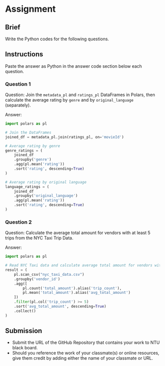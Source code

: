 # Assignment

## Brief

Write the Python codes for the following questions.

## Instructions

Paste the answer as Python in the answer code section below each question.

### Question 1

Question: Join the `metadata_pl` and `ratings_pl` DataFrames in Polars, then calculate the average rating by `genre` and by `original_language` (separately).

Answer:

```python
import polars as pl

# Join the DataFrames
joined_df = metadata_pl.join(ratings_pl, on='movieId')

# Average rating by genre
genre_ratings = (
    joined_df
    .groupby('genre')
    .agg(pl.mean('rating'))
    .sort('rating', descending=True)
)

# Average rating by original language
language_ratings = (
    joined_df
    .groupby('original_language')
    .agg(pl.mean('rating'))
    .sort('rating', descending=True)
)
```

### Question 2

Question: Calculate the average total amount for vendors with at least 5 trips from the NYC Taxi Trip Data.

Answer:

```python
import polars as pl

# Read NYC Taxi data and calculate average total amount for vendors with >= 5 trips
result = (
    pl.scan_csv("nyc_taxi_data.csv")
    .groupby('vendor_id')
    .agg([
        pl.count('total_amount').alias('trip_count'),
        pl.mean('total_amount').alias('avg_total_amount')
    ])
    .filter(pl.col('trip_count') >= 5)
    .sort('avg_total_amount', descending=True)
    .collect()
)
```

## Submission

- Submit the URL of the GitHub Repository that contains your work to NTU black board.
- Should you reference the work of your classmate(s) or online resources, give them credit by adding either the name of your classmate or URL.
